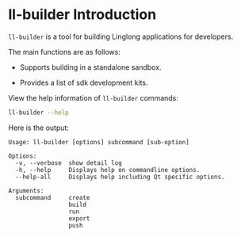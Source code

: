 # ll-builder Introduction

`ll-builder` is a tool for building Linglong applications for developers.

The main functions are as follows:

- Supports building in a standalone sandbox.
<!-- - Defined a version management system. -->
- Provides a list of sdk development kits.
<!-- - Contains a complete release process. -->

View the help information of `ll-builder` commands:

```bash
ll-builder --help
```

Here is the output:

```text
Usage: ll-builder [options] subcommand [sub-option]

Options:
  -v, --verbose  show detail log
  -h, --help     Displays help on commandline options.
  --help-all     Displays help including Qt specific options.

Arguments:
  subcommand     create
                 build
                 run
                 export
                 push
```
